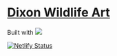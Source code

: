# [Dixon Wildlife Art](https://dixonwildlifeart.com)

Built with ![](https://github.com/dixonge/dwa-11ty/blob/master/11ty-logo.png?s=200)

[![Netlify Status](https://api.netlify.com/api/v1/badges/e4ab7e82-4eaf-4c63-ac14-6e82c8809efa/deploy-status)](https://app.netlify.com/sites/peaceful-mcclintock-911046/deploys)
